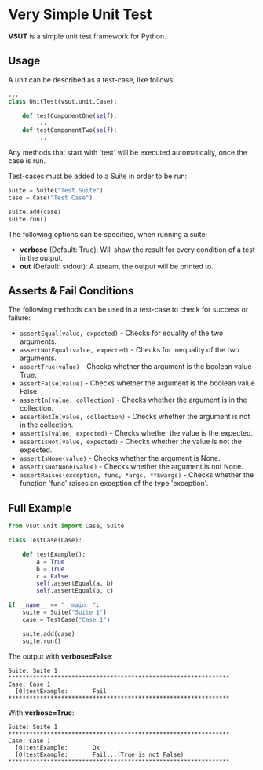 # **V**ery **S**imple **U**nit **T**est
**VSUT** is a simple unit test framework for Python.

## Usage
A unit can be described as a test-case, like follows:
```python
...
class UnitTest(vsut.unit.Case):

    def testComponentOne(self):
        ...
    def testComponentTwo(self):
        ...
```
Any methods that start with 'test' will be executed automatically, once the case is run.

Test-cases must be added to a Suite in order to be run:
```python
suite = Suite("Test Suite")
case = Case("Test Case")

suite.add(case)
suite.run()
```
The following options can be specified, when running a suite:
* __verbose__ (Default: True): Will show the result for every condition of a test in the output.
* __out__ (Default: stdout): A stream, the output will be printed to.

## Asserts & Fail Conditions
The following methods can be used in a test-case to check for success or failure:
* ```assertEqual(value, expected)``` - Checks for equality of the two arguments.
* ```assertNotEqual(value, expected)``` - Checks for inequality of the two arguments.
* ```assertTrue(value)``` - Checks whether the argument is the boolean value True.
* ```assertFalse(value)``` - Checks whether the argument is the boolean value False.
* ```assertIn(value, collection)``` - Checks whether the argument is in the collection.
* ```assertNotIn(value, collection)``` - Checks whether the argument is not in the collection.
* ```assertIs(value, expected)``` - Checks whether the value is the expected.
* ```assertIsNot(value, expected)``` - Checks whether the value is not the expected.
* ```assertIsNone(value)``` - Checks whether the argument is None.
* ```assertIsNotNone(value)``` - Checks whether the argument is not None.
* ```assertRaises(exception, func, *args, **kwargs)``` - Checks whether the function 'func' raises an exception of the type 'exception'.

## Full Example
```python
from vsut.unit import Case, Suite

class TestCase(Case):

    def testExample():
        a = True
        b = True
        c = False
        self.assertEqual(a, b)
        self.assertEqual(b, c)

if __name__ == "__main__":
    suite = Suite("Suite 1")
    case = TestCase("Case 1")

    suite.add(case)
    suite.run()
```

The output with **verbose=False**:
```
Suite: Suite 1
***************************************************************
Case: Case 1
  [0]testExample:       Fail
***************************************************************
```
With **verbose=True**:
```
Suite: Suite 1
***************************************************************
Case: Case 1
  [0]testExample:       Ok
  [0]testExample:       Fail...(True is not False)
***************************************************************
```
